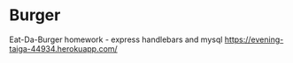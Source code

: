 # Burger
Eat-Da-Burger homework - express handlebars and mysql
https://evening-taiga-44934.herokuapp.com/

